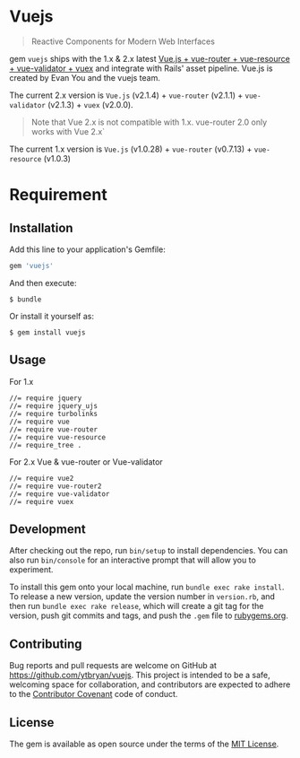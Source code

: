 # Vuejs

> Reactive Components for Modern Web Interfaces

gem `vuejs` ships with the 1.x & 2.x latest [Vue.js + vue-router + vue-resource + vue-validator + vuex](http://vuejs.org/) and integrate with Rails' asset pipeline. Vue.js is created by Evan You and the vuejs team.

The current 2.x version is `Vue.js` (v2.1.4) + `vue-router` (v2.1.1) + `vue-validator` (v2.1.3) + `vuex` (v2.0.0).
> Note that Vue 2.x is not compatible with 1.x. vue-router 2.0 only works with Vue 2.x`

The current 1.x version is `Vue.js` (v1.0.28) + `vue-router` (v0.7.13) + `vue-resource` (v1.0.3)

# Requirement



## Installation

Add this line to your application's Gemfile:

```ruby
gem 'vuejs'
```

And then execute:

    $ bundle

Or install it yourself as:

    $ gem install vuejs

## Usage

For 1.x

```
//= require jquery
//= require jquery_ujs
//= require turbolinks
//= require vue
//= require vue-router
//= require vue-resource
//= require_tree .
```

For 2.x Vue & vue-router or Vue-validator
```
//= require vue2
//= require vue-router2
//= require vue-validator
//= require vuex

```

## Development

After checking out the repo, run `bin/setup` to install dependencies. You can also run `bin/console` for an interactive prompt that will allow you to experiment.

To install this gem onto your local machine, run `bundle exec rake install`. To release a new version, update the version number in `version.rb`, and then run `bundle exec rake release`, which will create a git tag for the version, push git commits and tags, and push the `.gem` file to [rubygems.org](https://rubygems.org).

## Contributing

Bug reports and pull requests are welcome on GitHub at https://github.com/ytbryan/vuejs. This project is intended to be a safe, welcoming space for collaboration, and contributors are expected to adhere to the [Contributor Covenant](http://contributor-covenant.org) code of conduct.


## License

The gem is available as open source under the terms of the [MIT License](http://opensource.org/licenses/MIT).
